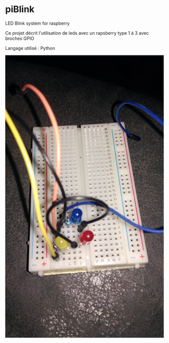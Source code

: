 # piBlink
LED Blink system for raspberry

Ce projet décrit l'utilisation de leds avec un rapsberry type 1 à 3 avec broches GPIO

Langage utilisé : Python

![alt text](https://raw.githubusercontent.com/jeromeSLM/piBlink/branch/images/montage%203%20leds.jpg)

